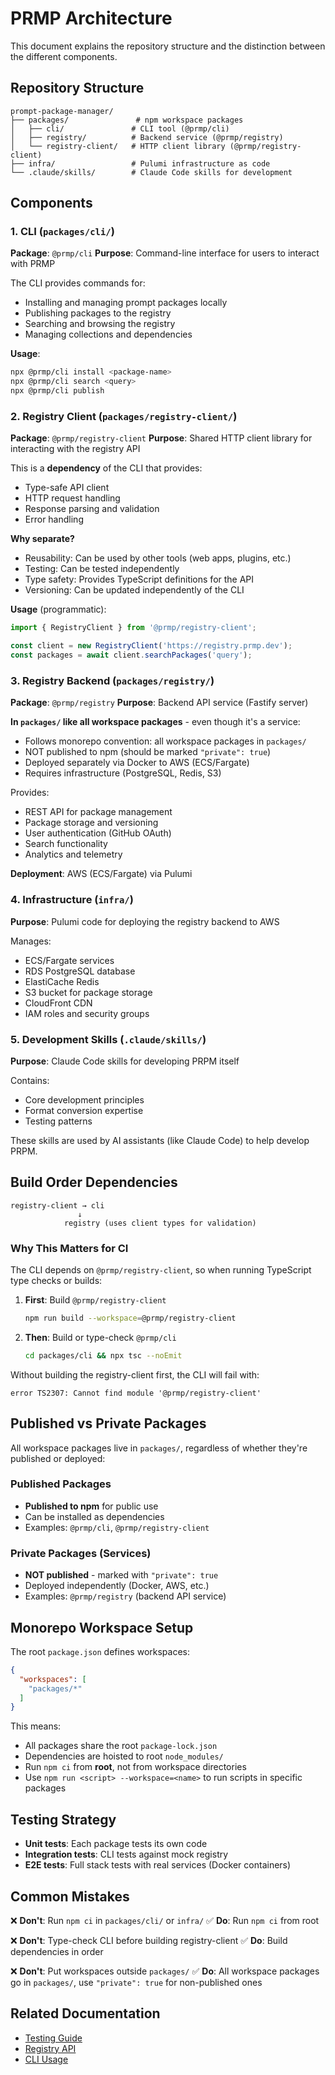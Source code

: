 # PRMP Architecture

This document explains the repository structure and the distinction between the different components.

## Repository Structure

```
prompt-package-manager/
├── packages/               # npm workspace packages
│   ├── cli/               # CLI tool (@prmp/cli)
│   ├── registry/          # Backend service (@prmp/registry)
│   └── registry-client/   # HTTP client library (@prmp/registry-client)
├── infra/                 # Pulumi infrastructure as code
└── .claude/skills/        # Claude Code skills for development
```

## Components

### 1. CLI (`packages/cli/`)

**Package**: `@prmp/cli`
**Purpose**: Command-line interface for users to interact with PRMP

The CLI provides commands for:
- Installing and managing prompt packages locally
- Publishing packages to the registry
- Searching and browsing the registry
- Managing collections and dependencies

**Usage**:
```bash
npx @prmp/cli install <package-name>
npx @prmp/cli search <query>
npx @prmp/cli publish
```

### 2. Registry Client (`packages/registry-client/`)

**Package**: `@prmp/registry-client`
**Purpose**: Shared HTTP client library for interacting with the registry API

This is a **dependency** of the CLI that provides:
- Type-safe API client
- HTTP request handling
- Response parsing and validation
- Error handling

**Why separate?**
- Reusability: Can be used by other tools (web apps, plugins, etc.)
- Testing: Can be tested independently
- Type safety: Provides TypeScript definitions for the API
- Versioning: Can be updated independently of the CLI

**Usage** (programmatic):
```typescript
import { RegistryClient } from '@prmp/registry-client';

const client = new RegistryClient('https://registry.prmp.dev');
const packages = await client.searchPackages('query');
```

### 3. Registry Backend (`packages/registry/`)

**Package**: `@prmp/registry`
**Purpose**: Backend API service (Fastify server)

**In `packages/` like all workspace packages** - even though it's a service:
- Follows monorepo convention: all workspace packages in `packages/`
- NOT published to npm (should be marked `"private": true`)
- Deployed separately via Docker to AWS (ECS/Fargate)
- Requires infrastructure (PostgreSQL, Redis, S3)

Provides:
- REST API for package management
- Package storage and versioning
- User authentication (GitHub OAuth)
- Search functionality
- Analytics and telemetry

**Deployment**: AWS (ECS/Fargate) via Pulumi

### 4. Infrastructure (`infra/`)

**Purpose**: Pulumi code for deploying the registry backend to AWS

Manages:
- ECS/Fargate services
- RDS PostgreSQL database
- ElastiCache Redis
- S3 bucket for package storage
- CloudFront CDN
- IAM roles and security groups

### 5. Development Skills (`.claude/skills/`)

**Purpose**: Claude Code skills for developing PRPM itself

Contains:
- Core development principles
- Format conversion expertise
- Testing patterns

These skills are used by AI assistants (like Claude Code) to help develop PRPM.

## Build Order Dependencies

```
registry-client → cli
               ↓
            registry (uses client types for validation)
```

### Why This Matters for CI

The CLI depends on `@prmp/registry-client`, so when running TypeScript type checks or builds:

1. **First**: Build `@prmp/registry-client`
   ```bash
   npm run build --workspace=@prmp/registry-client
   ```

2. **Then**: Build or type-check `@prmp/cli`
   ```bash
   cd packages/cli && npx tsc --noEmit
   ```

Without building the registry-client first, the CLI will fail with:
```
error TS2307: Cannot find module '@prmp/registry-client'
```

## Published vs Private Packages

All workspace packages live in `packages/`, regardless of whether they're published or deployed:

### Published Packages
- **Published to npm** for public use
- Can be installed as dependencies
- Examples: `@prmp/cli`, `@prmp/registry-client`

### Private Packages (Services)
- **NOT published** - marked with `"private": true`
- Deployed independently (Docker, AWS, etc.)
- Examples: `@prmp/registry` (backend API service)

## Monorepo Workspace Setup

The root `package.json` defines workspaces:

```json
{
  "workspaces": [
    "packages/*"
  ]
}
```

This means:
- All packages share the root `package-lock.json`
- Dependencies are hoisted to root `node_modules/`
- Run `npm ci` from **root**, not from workspace directories
- Use `npm run <script> --workspace=<name>` to run scripts in specific packages

## Testing Strategy

- **Unit tests**: Each package tests its own code
- **Integration tests**: CLI tests against mock registry
- **E2E tests**: Full stack tests with real services (Docker containers)

## Common Mistakes

❌ **Don't**: Run `npm ci` in `packages/cli/` or `infra/`
✅ **Do**: Run `npm ci` from root

❌ **Don't**: Type-check CLI before building registry-client
✅ **Do**: Build dependencies in order

❌ **Don't**: Put workspaces outside `packages/`
✅ **Do**: All workspace packages go in `packages/`, use `"private": true` for non-published ones

## Related Documentation

- [Testing Guide](.github/skills/github-actions-testing.md)
- [Registry API](packages/registry/README.md)
- [CLI Usage](packages/cli/README.md)
